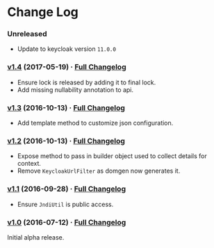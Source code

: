 # Change Log

### Unreleased

* Update to keycloak version `11.0.0`

### [v1.4](https://github.com/realityforge/keycloak-domgen-support/tree/v1.4) (2017-05-19) · [Full Changelog](https://github.com/realityforge/keycloak-domgen-support/compare/v1.3...v1.4)

* Ensure lock is released by adding it to final lock.
* Add missing nullability annotation to api.

### [v1.3](https://github.com/realityforge/keycloak-domgen-support/tree/v1.3) (2016-10-13) · [Full Changelog](https://github.com/realityforge/keycloak-domgen-support/compare/v1.2...v1.3)

* Add template method to customize json configuration.

### [v1.2](https://github.com/realityforge/keycloak-domgen-support/tree/v1.2) (2016-10-13) · [Full Changelog](https://github.com/realityforge/keycloak-domgen-support/compare/v1.1...v1.2)

* Expose method to pass in builder object used to collect details for context.
* Remove `KeycloakUrlFilter` as domgen now generates it.

### [v1.1](https://github.com/realityforge/keycloak-domgen-support/tree/v1.1) (2016-09-28) · [Full Changelog](https://github.com/realityforge/keycloak-domgen-support/compare/v1.0...v1.1)

* Ensure `JndiUtil` is public access.

### [v1.0](https://github.com/realityforge/keycloak-domgen-support/tree/v1.0) (2016-07-12) · [Full Changelog](https://github.com/realityforge/keycloak-domgen-support/compare/c75e256679ed28b0d1b6c4ef8cc5b5542e57a7e5...v1.0)

Initial alpha release.
